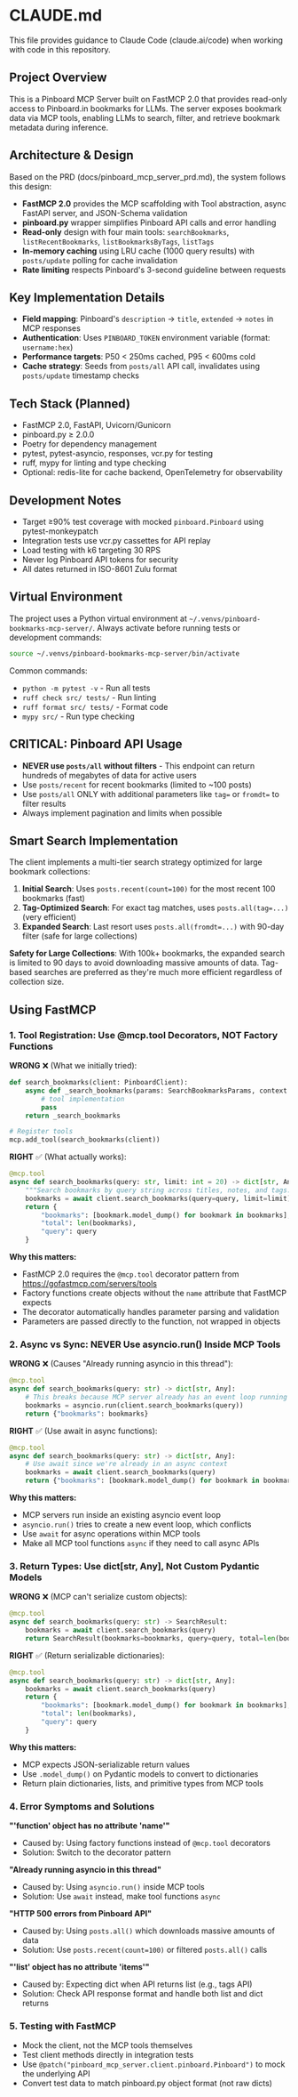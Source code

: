 # CLAUDE.md

This file provides guidance to Claude Code (claude.ai/code) when working with code in this repository.

## Project Overview

This is a Pinboard MCP Server built on FastMCP 2.0 that provides read-only access to Pinboard.in bookmarks for LLMs. The server exposes bookmark data via MCP tools, enabling LLMs to search, filter, and retrieve bookmark metadata during inference.

## Architecture & Design

Based on the PRD (docs/pinboard_mcp_server_prd.md), the system follows this design:

- **FastMCP 2.0** provides the MCP scaffolding with Tool abstraction, async FastAPI server, and JSON-Schema validation
- **pinboard.py** wrapper simplifies Pinboard API calls and error handling
- **Read-only** design with four main tools: `searchBookmarks`, `listRecentBookmarks`, `listBookmarksByTags`, `listTags`
- **In-memory caching** using LRU cache (1000 query results) with `posts/update` polling for cache invalidation
- **Rate limiting** respects Pinboard's 3-second guideline between requests

## Key Implementation Details

- **Field mapping**: Pinboard's `description` → `title`, `extended` → `notes` in MCP responses
- **Authentication**: Uses `PINBOARD_TOKEN` environment variable (format: `username:hex`)
- **Performance targets**: P50 < 250ms cached, P95 < 600ms cold
- **Cache strategy**: Seeds from `posts/all` API call, invalidates using `posts/update` timestamp checks

## Tech Stack (Planned)

- FastMCP 2.0, FastAPI, Uvicorn/Gunicorn
- pinboard.py ≥ 2.0.0
- Poetry for dependency management
- pytest, pytest-asyncio, responses, vcr.py for testing
- ruff, mypy for linting and type checking
- Optional: redis-lite for cache backend, OpenTelemetry for observability

## Development Notes

- Target ≥90% test coverage with mocked `pinboard.Pinboard` using pytest-monkeypatch
- Integration tests use vcr.py cassettes for API replay
- Load testing with k6 targeting 30 RPS
- Never log Pinboard API tokens for security
- All dates returned in ISO-8601 Zulu format

## Virtual Environment

The project uses a Python virtual environment at `~/.venvs/pinboard-bookmarks-mcp-server/`. Always activate before running tests or development commands:

```bash
source ~/.venvs/pinboard-bookmarks-mcp-server/bin/activate
```

Common commands:
- `python -m pytest -v` - Run all tests
- `ruff check src/ tests/` - Run linting
- `ruff format src/ tests/` - Format code
- `mypy src/` - Run type checking

## CRITICAL: Pinboard API Usage

- **NEVER use `posts/all` without filters** - This endpoint can return hundreds of megabytes of data for active users
- Use `posts/recent` for recent bookmarks (limited to ~100 posts)
- Use `posts/all` ONLY with additional parameters like `tag=` or `fromdt=` to filter results
- Always implement pagination and limits when possible

## Smart Search Implementation

The client implements a multi-tier search strategy optimized for large bookmark collections:

1. **Initial Search**: Uses `posts.recent(count=100)` for the most recent 100 bookmarks (fast)
2. **Tag-Optimized Search**: For exact tag matches, uses `posts.all(tag=...)` (very efficient) 
3. **Expanded Search**: Last resort uses `posts.all(fromdt=...)` with 90-day filter (safe for large collections)

**Safety for Large Collections**: With 100k+ bookmarks, the expanded search is limited to 90 days to avoid downloading massive amounts of data. Tag-based searches are preferred as they're much more efficient regardless of collection size.

## Using FastMCP

### 1. Tool Registration: Use @mcp.tool Decorators, NOT Factory Functions

**WRONG** ❌ (What we initially tried):
```python
def search_bookmarks(client: PinboardClient):
    async def _search_bookmarks(params: SearchBookmarksParams, context: Context) -> SearchResult:
        # tool implementation
        pass
    return _search_bookmarks

# Register tools
mcp.add_tool(search_bookmarks(client))
```

**RIGHT** ✅ (What actually works):
```python
@mcp.tool
async def search_bookmarks(query: str, limit: int = 20) -> dict[str, Any]:
    """Search bookmarks by query string across titles, notes, and tags."""
    bookmarks = await client.search_bookmarks(query=query, limit=limit)
    return {
        "bookmarks": [bookmark.model_dump() for bookmark in bookmarks],
        "total": len(bookmarks),
        "query": query
    }
```

**Why this matters:**
- FastMCP 2.0 requires the `@mcp.tool` decorator pattern from https://gofastmcp.com/servers/tools
- Factory functions create objects without the `name` attribute that FastMCP expects
- The decorator automatically handles parameter parsing and validation
- Parameters are passed directly to the function, not wrapped in objects

### 2. Async vs Sync: NEVER Use asyncio.run() Inside MCP Tools

**WRONG** ❌ (Causes "Already running asyncio in this thread"):
```python
@mcp.tool
async def search_bookmarks(query: str) -> dict[str, Any]:
    # This breaks because MCP server already has an event loop running
    bookmarks = asyncio.run(client.search_bookmarks(query))
    return {"bookmarks": bookmarks}
```

**RIGHT** ✅ (Use await in async functions):
```python
@mcp.tool
async def search_bookmarks(query: str) -> dict[str, Any]:
    # Use await since we're already in an async context
    bookmarks = await client.search_bookmarks(query)
    return {"bookmarks": [bookmark.model_dump() for bookmark in bookmarks]}
```

**Why this matters:**
- MCP servers run inside an existing asyncio event loop
- `asyncio.run()` tries to create a new event loop, which conflicts
- Use `await` for async operations within MCP tools
- Make all MCP tool functions `async` if they need to call async APIs

### 3. Return Types: Use dict[str, Any], Not Custom Pydantic Models

**WRONG** ❌ (MCP can't serialize custom objects):
```python
@mcp.tool
async def search_bookmarks(query: str) -> SearchResult:
    bookmarks = await client.search_bookmarks(query)
    return SearchResult(bookmarks=bookmarks, query=query, total=len(bookmarks))
```

**RIGHT** ✅ (Return serializable dictionaries):
```python
@mcp.tool
async def search_bookmarks(query: str) -> dict[str, Any]:
    bookmarks = await client.search_bookmarks(query)
    return {
        "bookmarks": [bookmark.model_dump() for bookmark in bookmarks],
        "total": len(bookmarks),
        "query": query
    }
```

**Why this matters:**
- MCP expects JSON-serializable return values
- Use `.model_dump()` on Pydantic models to convert to dictionaries
- Return plain dictionaries, lists, and primitive types from MCP tools

### 4. Error Symptoms and Solutions

**"'function' object has no attribute 'name'"**
- Caused by: Using factory functions instead of `@mcp.tool` decorators
- Solution: Switch to the decorator pattern

**"Already running asyncio in this thread"**
- Caused by: Using `asyncio.run()` inside MCP tools
- Solution: Use `await` instead, make tool functions `async`

**"HTTP 500 errors from Pinboard API"**
- Caused by: Using `posts.all()` which downloads massive amounts of data
- Solution: Use `posts.recent(count=100)` or filtered `posts.all()` calls

**"'list' object has no attribute 'items'"**
- Caused by: Expecting dict when API returns list (e.g., tags API)
- Solution: Check API response format and handle both list and dict returns

### 5. Testing with FastMCP

- Mock the client, not the MCP tools themselves
- Test client methods directly in integration tests
- Use `@patch("pinboard_mcp_server.client.pinboard.Pinboard")` to mock the underlying API
- Convert test data to match pinboard.py object format (not raw dicts)
